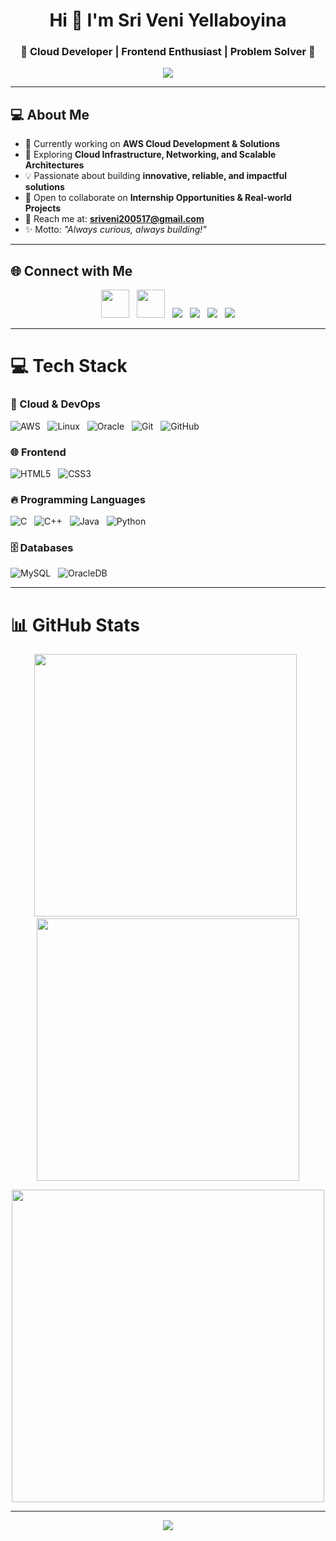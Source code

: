 <!-- 🌟 Stylish GitHub Profile README 🌟 -->
<h1 align="center">Hi 👋 I'm Sri Veni Yellaboyina</h1>
<h3 align="center">🌟 Cloud Developer | Frontend Enthusiast | Problem Solver 🌟</h3>
<!-- Typing Animation Header -->
<!-- Banner -->
<p align="center">
  <img src="https://capsule-render.vercel.app/api?type=waving&height=160&text=Welcome%20to%20My%20Profile!&fontAlign=50&fontColor=fff&color=gradient" />
</p>

---

## 💻 About Me  
- 🚀 Currently working on **AWS Cloud Development & Solutions**  
- 🌱 Exploring **Cloud Infrastructure, Networking, and Scalable Architectures**  
- 💡 Passionate about building **innovative, reliable, and impactful solutions**  
- 🤝 Open to collaborate on **Internship Opportunities & Real-world Projects**  
- 📧 Reach me at: **sriveni200517@gmail.com**  
- ✨ Motto: *"Always curious, always building!"*  

---

## 🌐 Connect with Me
<p align="center">
  <a href="https://www.linkedin.com/in/sriveniyellaboyina/"><img src="https://skillicons.dev/icons?i=linkedin" width="45"/></a> &nbsp;
  <a href="https://github.com/Sriveniyellaboyina"><img src="https://skillicons.dev/icons?i=github" width="45"/></a> &nbsp;
  <a href="https://www.codechef.com/users/sriveni_200517"><img src="https://img.shields.io/badge/CodeChef-5B4638?style=for-the-badge&logo=codechef&logoColor=white"/></a> &nbsp;
  <a href="https://leetcode.com/u/Sri_veni_05/"><img src="https://img.shields.io/badge/LeetCode-FFA116?style=for-the-badge&logo=leetcode&logoColor=black"/></a> &nbsp;
  <a href="https://www.geeksforgeeks.org/user/sriveni7ov6/"><img src="https://img.shields.io/badge/GeeksforGeeks-2F8D46?style=for-the-badge&logo=geeksforgeeks&logoColor=white"/></a> &nbsp;
  <a href="https://www.hackerrank.com/profile/Sriveni200517"><img src="https://img.shields.io/badge/HackerRank-00EA64?style=for-the-badge&logo=hackerrank&logoColor=white"/></a>
</p>

---

# 💻 Tech Stack

### 🚀 Cloud & DevOps  
![AWS](https://img.shields.io/badge/AWS-%23FF9900.svg?style=for-the-badge&logo=amazonaws&logoColor=white) &nbsp;
![Linux](https://img.shields.io/badge/Linux-%23FCC624.svg?style=for-the-badge&logo=linux&logoColor=black) &nbsp;
![Oracle](https://img.shields.io/badge/Oracle-%23F00000.svg?style=for-the-badge&logo=oracle&logoColor=white) &nbsp;
![Git](https://img.shields.io/badge/Git-%23F05032.svg?style=for-the-badge&logo=git&logoColor=white) &nbsp;
![GitHub](https://img.shields.io/badge/GitHub-%23121011.svg?style=for-the-badge&logo=github&logoColor=white)  

### 🌐 Frontend  
![HTML5](https://img.shields.io/badge/HTML5-%23E34F26.svg?style=for-the-badge&logo=html5&logoColor=white) &nbsp;
![CSS3](https://img.shields.io/badge/CSS3-%231572B6.svg?style=for-the-badge&logo=css3&logoColor=white)  

### 🔥 Programming Languages  
![C](https://img.shields.io/badge/C-%2300599C.svg?style=for-the-badge&logo=c&logoColor=white) &nbsp;
![C++](https://img.shields.io/badge/C++-%2300599C.svg?style=for-the-badge&logo=c%2B%2B&logoColor=white) &nbsp;
![Java](https://img.shields.io/badge/Java-%23ED8B00.svg?style=for-the-badge&logo=openjdk&logoColor=white) &nbsp;
![Python](https://img.shields.io/badge/Python-%233776AB.svg?style=for-the-badge&logo=python&logoColor=white)  

### 🗄️ Databases  
![MySQL](https://img.shields.io/badge/MySQL-%234479A1.svg?style=for-the-badge&logo=mysql&logoColor=white) &nbsp;
![OracleDB](https://img.shields.io/badge/OracleDB-%23F80000.svg?style=for-the-badge&logo=oracle&logoColor=white)  

---

# 📊 GitHub Stats
<p align="center">
  <img src="https://github-readme-stats.vercel.app/api?username=Sriveniyellaboyina&theme=radical&hide_border=false&include_all_commits=true&count_private=true" width="420"/> &nbsp;
  <img src="https://github-readme-streak-stats.herokuapp.com/?user=Sriveniyellaboyina&theme=radical&hide_border=false" width="420"/> 
</p>

<p align="center">
  <img src="https://github-readme-stats.vercel.app/api/top-langs/?username=Sriveniyellaboyina&theme=radical&hide_border=false&include_all_commits=true&count_private=true&layout=compact" width="500"/>
</p>

---



<!-- Footer Banner -->
<p align="center">
  <img src="https://capsule-render.vercel.app/api?type=waving&height=120&section=footer&color=gradient"/>
</p>
